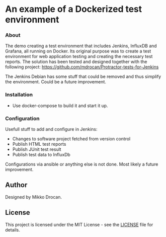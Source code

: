 # An example of a Dockerized test environment

### About

The demo creating a test environment that includes Jenkins, InfluxDB and Grafana, all running on Docker. Its original purpose was to create a test environment for web application testing and creating the necessary test reports. The solution has been tested and designed together with the following project: https://github.com/mdrocan/Protractor-tests-for-Jenkins

The Jenkins Debian has some stuff that could be removed and thus simplify the environment.
Could be a future improvement.

### Installation

- Use docker-compose to build it and start it up.

### Configuration

Usefull stuff to add and configure in Jenkins:
- Changes to software project fetched from version control
- Publish HTML test reports
- Publish JUnit test result
- Publish test data to InfluxDb

Configurations via ansible or anything else is not done.
Most likely a future improvement.

## Author

Designed by Mikko Drocan.

## License

This project is licensed under the MIT License - see the [LICENSE](LICENSE) file for details.